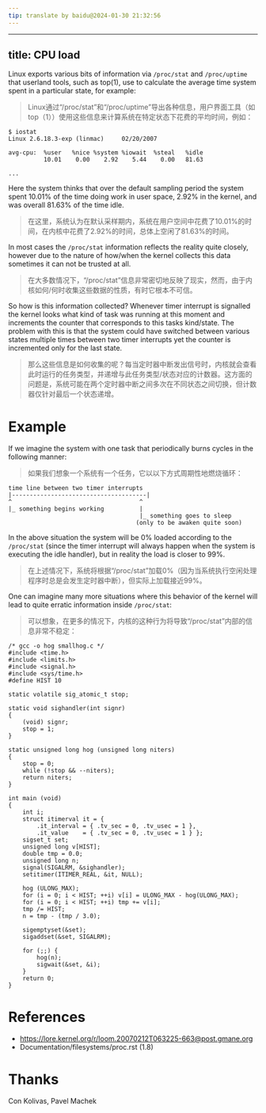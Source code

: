 ```yaml
---
tip: translate by baidu@2024-01-30 21:32:56
---
```

---
title: CPU load
---


Linux exports various bits of information via `/proc/stat` and `/proc/uptime` that userland tools, such as top(1), use to calculate the average time system spent in a particular state, for example:

> Linux通过“/proc/stat”和“/proc/uptime”导出各种信息，用户界面工具（如top（1））使用这些信息来计算系统在特定状态下花费的平均时间，例如：

    $ iostat
    Linux 2.6.18.3-exp (linmac)     02/20/2007

    avg-cpu:  %user   %nice %system %iowait  %steal   %idle
              10.01    0.00    2.92    5.44    0.00   81.63

    ...


Here the system thinks that over the default sampling period the system spent 10.01% of the time doing work in user space, 2.92% in the kernel, and was overall 81.63% of the time idle.

> 在这里，系统认为在默认采样期内，系统在用户空间中花费了10.01%的时间，在内核中花费了2.92%的时间，总体上空闲了81.63%的时间。


In most cases the `/proc/stat` information reflects the reality quite closely, however due to the nature of how/when the kernel collects this data sometimes it can not be trusted at all.

> 在大多数情况下，“/proc/stat”信息非常密切地反映了现实，然而，由于内核如何/何时收集这些数据的性质，有时它根本不可信。


So how is this information collected? Whenever timer interrupt is signalled the kernel looks what kind of task was running at this moment and increments the counter that corresponds to this tasks kind/state. The problem with this is that the system could have switched between various states multiple times between two timer interrupts yet the counter is incremented only for the last state.

> 那么这些信息是如何收集的呢？每当定时器中断发出信号时，内核就会查看此时运行的任务类型，并递增与此任务类型/状态对应的计数器。这方面的问题是，系统可能在两个定时器中断之间多次在不同状态之间切换，但计数器仅针对最后一个状态递增。

# Example


If we imagine the system with one task that periodically burns cycles in the following manner:

> 如果我们想象一个系统有一个任务，它以以下方式周期性地燃烧循环：

    time line between two timer interrupts
    |--------------------------------------|
    ^                                    ^
    |_ something begins working          |
                                         |_ something goes to sleep
                                        (only to be awaken quite soon)


In the above situation the system will be 0% loaded according to the `/proc/stat` (since the timer interrupt will always happen when the system is executing the idle handler), but in reality the load is closer to 99%.

> 在上述情况下，系统将根据“/proc/stat”加载0%（因为当系统执行空闲处理程序时总是会发生定时器中断），但实际上加载接近99%。


One can imagine many more situations where this behavior of the kernel will lead to quite erratic information inside `/proc/stat`:

> 可以想象，在更多的情况下，内核的这种行为将导致“/proc/stat”内部的信息非常不稳定：

    /* gcc -o hog smallhog.c */
    #include <time.h>
    #include <limits.h>
    #include <signal.h>
    #include <sys/time.h>
    #define HIST 10

    static volatile sig_atomic_t stop;

    static void sighandler(int signr)
    {
        (void) signr;
        stop = 1;
    }

    static unsigned long hog (unsigned long niters)
    {
        stop = 0;
        while (!stop && --niters);
        return niters;
    }

    int main (void)
    {
        int i;
        struct itimerval it = {
            .it_interval = { .tv_sec = 0, .tv_usec = 1 },
            .it_value    = { .tv_sec = 0, .tv_usec = 1 } };
        sigset_t set;
        unsigned long v[HIST];
        double tmp = 0.0;
        unsigned long n;
        signal(SIGALRM, &sighandler);
        setitimer(ITIMER_REAL, &it, NULL);

        hog (ULONG_MAX);
        for (i = 0; i < HIST; ++i) v[i] = ULONG_MAX - hog(ULONG_MAX);
        for (i = 0; i < HIST; ++i) tmp += v[i];
        tmp /= HIST;
        n = tmp - (tmp / 3.0);

        sigemptyset(&set);
        sigaddset(&set, SIGALRM);

        for (;;) {
            hog(n);
            sigwait(&set, &i);
        }
        return 0;
    }

# References

-   <https://lore.kernel.org/r/loom.20070212T063225-663@post.gmane.org>
-   Documentation/filesystems/proc.rst (1.8)

# Thanks

Con Kolivas, Pavel Machek
